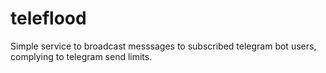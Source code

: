 # teleflood
Simple service to broadcast messsages to subscribed telegram bot users, complying to telegram send limits.
